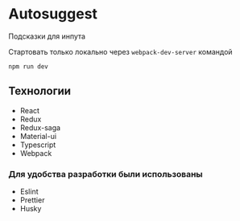 # Autosuggest

Подсказки для инпута

Стартовать только локально через ```webpack-dev-server``` командой

```
npm run dev
```

## Технологии

* React
* Redux
* Redux-saga
* Material-ui
* Typescript
* Webpack

### Для удобства разработки были использованы

* Eslint
* Prettier
* Husky
